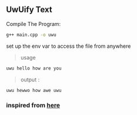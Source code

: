 ## UwUify Text

Compile The Program:

```sh
g++ main.cpp -o uwu
```
set up the env var to access the file from anywhere
> usage 
```sh
uwu hello how are you
```
> output :
```sh
uwu hewwo how awe uwu 
```

### inspired from [here](https://github.com/yaxley-peaks/owo)

